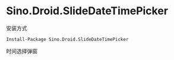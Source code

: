 # Sino.Droid.SlideDateTimePicker

安装方式
```
Install-Package Sino.Droid.SlideDateTimePicker
```

时间选择弹窗
